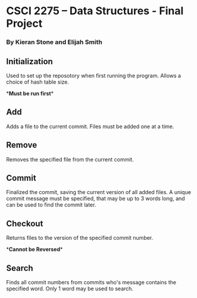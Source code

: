 # CSCI 2275 – Data Structures - Final Project
### By Kieran Stone and Elijah Smith


## Initialization

  Used to set up the reposotory when first running the program. Allows a choice of hash table size. 
  
  \***Must be run first**\*
  
## Add

  Adds a file to the current commit. Files must be added one at a time.
  
## Remove

 Removes the specified file from the current commit. 
  
## Commit

  Finalized the commit, saving the current version of all added files. A unique commit message must be specified, that may be up to 3 words long, and can be used to find the commit later.
  
## Checkout

  Returns files to the version of the specified commit number. 
  
  \***Cannot be Reversed**\*
  
## Search

   Finds all commit numbers from commits who's message contains the specified word. Only 1 word may be used to search.
  
